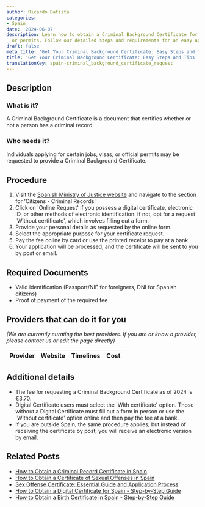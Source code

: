 ```yaml
---
author: Ricardo Batista
categories:
- Spain
date: '2024-06-07'
description: Learn how to obtain a Criminal Background Certificate for jobs, visas,
  or permits. Follow our detailed steps and requirements for an easy application process.
draft: false
meta_title: 'Get Your Criminal Background Certificate: Easy Steps and Tips'
title: 'Get Your Criminal Background Certificate: Easy Steps and Tips'
translationKey: spain-criminal_background_certificate_request
---
```


## Description
### What is it?
A Criminal Background Certificate is a document that certifies whether or not a person has a criminal record.

### Who needs it?
Individuals applying for certain jobs, visas, or official permits may be requested to provide a Criminal Background Certificate.

## Procedure
1. Visit the [Spanish Ministry of Justice website](https://www.mjusticia.gob.es/) and navigate to the section for 'Citizens - Criminal Records.' 
2. Click on 'Online Request' if you possess a digital certificate, electronic ID, or other methods of electronic identification. If not, opt for a request 'Without certificate', which involves filling out a form.
3. Provide your personal details as requested by the online form.
4. Select the appropriate purpose for your certificate request. 
5. Pay the fee online by card or use the printed receipt to pay at a bank.
6. Your application will be processed, and the certificate will be sent to you by post or email. 

## Required Documents
- Valid identification (Passport/NIE for foreigners, DNI for Spanish citizens)
- Proof of payment of the required fee

## Providers that can do it for you

_(We are currently curating the best providers. If you are or know a provider, please contact us or edit the page directly)_

| Provider        |     Website     |     Timelines    |       Cost      |
| :-------------: | :-------------: |  :-------------: | :-------------: |

## Additional details
- The fee for requesting a Criminal Background Certificate as of 2024 is €3.70. 
- Digital Certificate users must select the 'With certificate' option. Those without a Digital Certificate must fill out a form in person or use the 'Without certificate' option online and then pay the fee at a bank.
- If you are outside Spain, the same procedure applies, but instead of receiving the certificate by post, you will receive an electronic version by email.

## Related Posts

- [How to Obtain a Criminal Record Certificate in Spain](https://tramitit.com/english/guides/spain/criminal_record_certificate/)
- [How to Obtain a Certificate of Sexual Offenses in Spain](https://tramitit.com/english/guides/spain/certificate_of_sexual_offenses/)
- [Sex Offense Certificate: Essential Guide and Application Process](https://tramitit.com/english/guides/spain/sex_offense_certificate_request/)
- [How to Obtain a Digital Certificate for Spain - Step-by-Step Guide](https://tramitit.com/english/guides/spain/digital_certificate_application/)
- [How to Obtain a Birth Certificate in Spain - Step-by-Step Guide](https://tramitit.com/english/guides/spain/birth_certificate/)